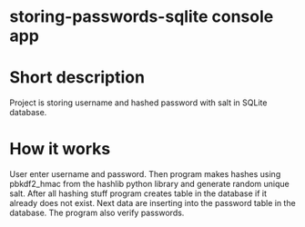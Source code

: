 # storing-passwords-sqlite console app
# Short description
Project is storing username and hashed password with salt in SQLite database. 
# How it works
User enter username and password. Then program makes hashes using pbkdf2_hmac from the hashlib python library and generate random unique salt. 
After all hashing stuff program creates table in the database if it already does not exist.
Next data are inserting into the password table in the database.
The program also verify passwords.
